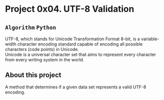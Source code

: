 # Project 0x04. UTF-8 Validation
## `Algorithm` `Python`

UTF-8, which stands for Unicode Transformation Format 8-bit, is a variable-width character encoding standard capable of encoding all possible characters (code points) in Unicode.  
Unicode is a universal character set that aims to represent every character from every writing system in the world.  
## About this project
A method that determines if a given data set represents a valid UTF-8 encoding.
